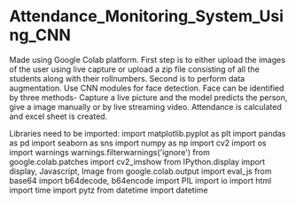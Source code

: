 # Attendance_Monitoring_System_Using_CNN

Made using Google Colab platform.
First step is to either upload the images of the user using live capture or upload a zip file consisting of all the students along with their rollnumbers.
Second is to perform data augmentation.
Use CNN modules for face detection.
Face can be identified by three methods- Capture a live picture and the model predicts the person, give a image manually or by live streaming video.
Attendance is calculated and excel sheet is created.

Libraries need to be imported:
import matplotlib.pyplot as plt 
import pandas as pd
import seaborn as sns
import numpy as np
import cv2
import os
import warnings
warnings.filterwarnings('ignore')
from google.colab.patches import cv2_imshow
from IPython.display import display, Javascript, Image
from google.colab.output import eval_js
from base64 import b64decode, b64encode
import PIL
import io
import html
import time
import pytz
from datetime import datetime

